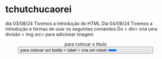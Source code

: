 # tchutchucaorei
dia 03/08/24
Tivemos a introdução do HTML
Dia 04/09/24
Tivemos a introdução e formas de usar os seguintes comandos
Do < div> cria uma divisão
< img src> para adicionar imagem
<header >  para colocar o titulo
<button> para colocar um botão
< label > cria um rotulo
<progress> uma barra de progresso para loading ou sinalizar algo
<dialog> open abre o um pop up
<footer > direitos do site </footer>
aula dia 05/09/24
adress deixa em italico e é usado para colocar os direitos do site
<br> é usado para pular uma linha
05/09/24
<thead>: Define o cabeçalho da tabela. Normalmente contém a linha de cabeçalho com a tag <th>.
<tbody>: Contém o corpo da tabela, onde são colocadas as linhas de dados.
<tr>: Define uma linha na tabela, seja no cabeçalho, corpo ou rodapé.
<th>: Define uma célula de cabeçalho, que é geralmente destacada e centralizada por padrão.
<td>: Define uma célula de dados em uma linha.
A tag <table> no HTML é usada para criar tabelas.
< b > deixa em negrito</b>
HEAD E BODY SÃO OBRIGATORIAS  O HEADER, MAIN, FOOTER NÃO É OBRIGATORIO MAS DEIXA O CODIGO ORGANIZADO

******** AULA DIA 06/09/24*************
<del> risca no meio as palavras "tipo está indisponivel"
<ins> sublinha as coisas
fonte de codigo <kbd> <code> <samp> < pre>
<dl> é usado para fazer listas</dl>
<dd> adiciona um item na lista</dd>
<details>  coloca um nome aqui e </details>
apos clickar nesse nome acima aqui embaixo
abre uma janela do que você escrever < SUMMARY> da um nome a tag</SUMMARY>
<fieldset> ABRE UM QUADRADO AO REDOR QUE DIGITOU</fieldset>


****************AULA DIA 09/09/24********************


<hr> apos o header para separar oque quer por linha tipo um _ antes do footer
<q> faz uma citação</q>
<small> diminui </small>
<strong>importancia</strong>
 CSS
<body style="background-color: ( cor que vc quer ) > cor do fundo da pagina> 
No header tambem pode ser posto
color é para o texto


